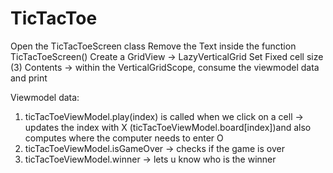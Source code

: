 # TicTacToe

Open the TicTacToeScreen class
Remove the Text inside the function TicTacToeScreen()
Create a GridView -> LazyVerticalGrid
Set Fixed cell size (3) 
Contents -> within the VerticalGridScope, consume the viewmodel data and print


Viewmodel data:
1. ticTacToeViewModel.play(index) is called when we click on a cell -> updates the index with X (ticTacToeViewModel.board[index])and also computes where the computer needs to enter O
2. ticTacToeViewModel.isGameOver -> checks if the game is over
3. ticTacToeViewModel.winner -> lets u know who is the winner 
